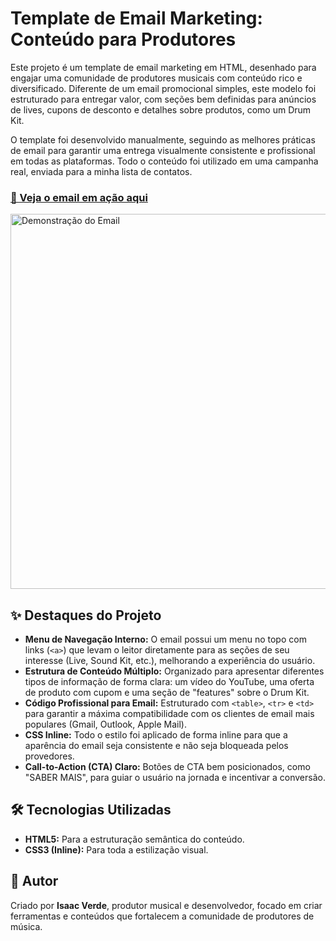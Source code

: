 # Template de Email Marketing: Conteúdo para Produtores

Este projeto é um template de email marketing em HTML, desenhado para engajar uma comunidade de produtores musicais com conteúdo rico e diversificado. Diferente de um email promocional simples, este modelo foi estruturado para entregar valor, com seções bem definidas para anúncios de lives, cupons de desconto e detalhes sobre produtos, como um Drum Kit.

O template foi desenvolvido manualmente, seguindo as melhores práticas de email para garantir uma entrega visualmente consistente e profissional em todas as plataformas. Todo o conteúdo foi utilizado em uma campanha real, enviada para a minha lista de contatos.

### [🔗 Veja o email em ação aqui](https://isaacverde.github.io/email-semanal-tres/)

<a href="https://res.cloudinary.com/db0ztiffv/video/upload/v1753808617/giff_njuok4.mp4" target="_blank">
  <img src="(https://res.cloudinary.com/db0ztiffv/video/upload/v1753808617/giff_njuok4.mp4)" alt="Demonstração do Email" width="600">
</a>

## ✨ Destaques do Projeto

* **Menu de Navegação Interno:** O email possui um menu no topo com links (`<a>`) que levam o leitor diretamente para as seções de seu interesse (Live, Sound Kit, etc.), melhorando a experiência do usuário.
* **Estrutura de Conteúdo Múltiplo:** Organizado para apresentar diferentes tipos de informação de forma clara: um vídeo do YouTube, uma oferta de produto com cupom e uma seção de "features" sobre o Drum Kit.
* **Código Profissional para Email:** Estruturado com `<table>`, `<tr>` e `<td>` para garantir a máxima compatibilidade com os clientes de email mais populares (Gmail, Outlook, Apple Mail).
* **CSS Inline:** Todo o estilo foi aplicado de forma inline para que a aparência do email seja consistente e não seja bloqueada pelos provedores.
* **Call-to-Action (CTA) Claro:** Botões de CTA bem posicionados, como "SABER MAIS", para guiar o usuário na jornada e incentivar a conversão.

## 🛠️ Tecnologias Utilizadas

* **HTML5:** Para a estruturação semântica do conteúdo.
* **CSS3 (Inline):** Para toda a estilização visual.


## 👤 Autor

Criado por **Isaac Verde**, produtor musical e desenvolvedor, focado em criar ferramentas e conteúdos que fortalecem a comunidade de produtores de música.
